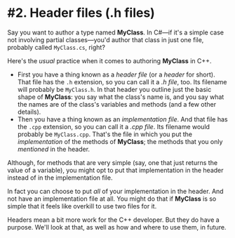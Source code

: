 # #2. Header files (.h files)

Say you want to author a type named **MyClass**. In C#&mdash;if it's a simple case not involving partial classes&mdash;you'd author that class in just one file, probably called `MyClass.cs`, right?

Here's the *usual* practice when it comes to authoring **MyClass** in C++.

* First you have a thing known as a *header file* (or a *header* for short). That file has the `.h` extension, so you can call it a *.h file*, too. Its filename will probably be `MyClass.h`. In that header you outline just the basic shape of **MyClass**: you say what the class's name is, and you say what the names are of the class's variables and methods (and a few other details).
* Then you have a thing known as an *implementation file*. And that file has the `.cpp` extension, so you can call it a *.cpp file*. Its filename would probably be `MyClass.cpp`. That's the file in which you put the *implementation* of the methods of **MyClass**; the methods that you only *mentioned* in the header.

Although, for methods that are very simple (say, one that just returns the value of a variable), you might opt to put that implementation in the header instead of in the implementation file.

In fact you can choose to put *all* of your implementation in the header. And not have an implementation file at all. You might do that if **MyClass** is so simple that it feels like overkill to use two files for it.

Headers mean a bit more work for the C++ developer. But they do have a purpose. We'll look at that, as well as how and where to use them, in future.
